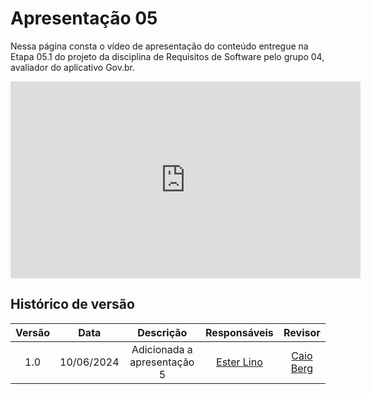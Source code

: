 # Apresentação 05

Nessa página consta o vídeo de apresentação do conteúdo entregue na Etapa 05.1 do projeto da disciplina de Requisitos de Software pelo grupo 04, avaliador do aplicativo Gov.br.

<iframe width="560" height="315" src="https://www.youtube.com/embed/ejP09zWg2rs?si=D4JjiNY8L7pLTgfa" title="YouTube video player" frameborder="0" allow="accelerometer; autoplay; clipboard-write; encrypted-media; gyroscope; picture-in-picture; web-share" referrerpolicy="strict-origin-when-cross-origin" allowfullscreen></iframe>

## Histórico de versão

| Versão |    Data    |             Descrição             |                                       Responsáveis                                       |                    Revisor                    |
| :-----: | :--------: | :---------------------------------: | :----------------------------------------------------------------------------------------: | :-------------------------------------------: |
| 1.0 | 10/06/2024 | Adicionada a apresentação 5 | [Ester Lino](https://github.com/esteerlino) | [Caio Berg](https://github.com/Caio-bergbjj) |